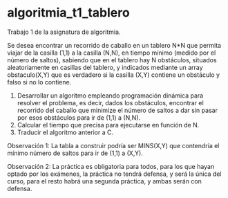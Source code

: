 # algoritmia_t1_tablero
Trabajo 1 de la asignatura de algoritmia.


Se desea encontrar un recorrido de caballo en un tablero N*N que permita viajar de la casilla (1,1) a la casilla (N,N), en tiempo mínimo (medido por el número de saltos), sabiendo que en el tablero hay N obstáculos, situados aleatoriamente en casillas del tablero, y indicados mediante un array obstaculo(X,Y) que es verdadero si la casilla (X,Y) contiene un obstáculo y falso si no lo contiene.

1. Desarrollar un algoritmo empleando programación dinámica para resolver el problema, es decir, dados los obstáculos, encontrar el recorrido del caballo que minimize el número de saltos a dar sin pasar por esos obstáculos para ir de (1,1) a (N,N).
2. Calcular el tiempo que precisa para ejecutarse en función de N.
3. Traducir el algoritmo anterior a C.

Observación 1: La tabla a construir podría ser MINS(X,Y) que contendría el mínimo número de saltos para ir de (1,1) a (X,Y).

Observación 2: La práctica es obligatoria para todos, para los que hayan optado por los exámenes, la práctica no tendrá defensa, y será la única del curso, para el resto habrá una segunda práctica, y ambas serán con defensa.
